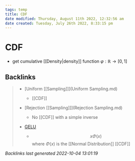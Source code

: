 ```yaml
---
tags: temp
title: CDF
date modified: Thursday, August 11th 2022, 12:32:56 am
date created: Tuesday, July 26th 2022, 8:33:15 pm
---
```


# CDF
- get cumulative [[Density|density]] function $\varphi : \mathbb{R} \rightarrow [0,1]$

## Backlinks

> - [Uniform [[Sampling]]](Uniform Sampling.md)
>   - [[CDF]]
>    
> - [Rejection [[Sampling]]](Rejection Sampling.md)
>   - No [[CDF]] with a simple inverse
>    
> - [GELU](GELU.md)
>   - $$x\Phi(x)$$ where $\Phi(x)$ is the [[Normal Distribution]] [[CDF]]

_Backlinks last generated 2022-10-04 13:01:19_
